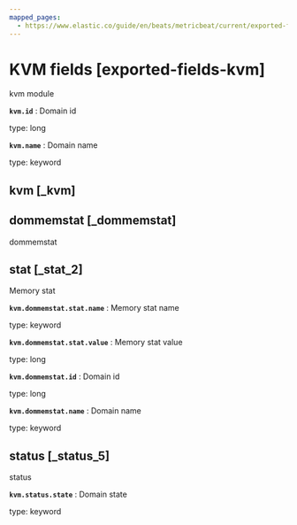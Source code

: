 ```yaml
---
mapped_pages:
  - https://www.elastic.co/guide/en/beats/metricbeat/current/exported-fields-kvm.html
---
```


# KVM fields [exported-fields-kvm]

kvm module

**`kvm.id`**
:   Domain id

type: long


**`kvm.name`**
:   Domain name

type: keyword



## kvm [_kvm]


## dommemstat [_dommemstat]

dommemstat


## stat [_stat_2]

Memory stat

**`kvm.dommemstat.stat.name`**
:   Memory stat name

type: keyword


**`kvm.dommemstat.stat.value`**
:   Memory stat value

type: long


**`kvm.dommemstat.id`**
:   Domain id

type: long


**`kvm.dommemstat.name`**
:   Domain name

type: keyword



## status [_status_5]

status

**`kvm.status.state`**
:   Domain state

type: keyword


